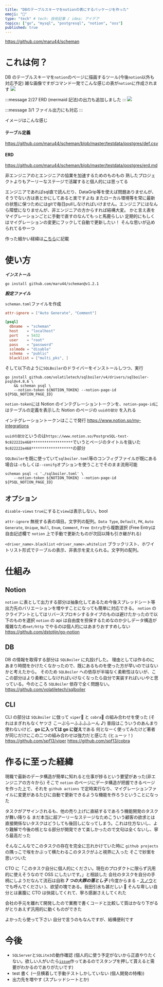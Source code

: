 ```yaml
---
title: "DBのテーブルスキーマをnotionの表にするパッケージを作った"
emoji: "🦣"
type: "tech" # tech: 技術記事 / idea: アイデア
topics: ["go", "mysql", "postgresql", "notion", "oss"]
published: true
---
```


https://github.com/maru44/scheman

# これは何？

DB のテーブルスキーマを`notion`のページに描画するツール(今後`notion`以外も対応予定)
雑な画像ですがコマンド一発でこんな感じの表が`notion`に作成されます
![](https://user-images.githubusercontent.com/46714011/155822065-f0f9f785-b2b1-4abd-b98b-052496dff169.png)

:::message
2/27 ERD (mermaid 記法)の出力も追加しました
:::
![](https://user-images.githubusercontent.com/46714011/155862202-77e81b99-681a-44fb-bf1c-669dae7f1f5a.png)

:::message
3/1 ファイル出力にも対応
:::

イメージはこんな感じ

#### テーブル定義

https://github.com/maru44/scheman/blob/master/testdata/postgres/def.csv

#### ERD

https://github.com/maru44/scheman/blob/master/testdata/postgres/erd.md

非エンジニアのとエンジニアの協業を加速するためのものもの
熟したプロジェクトよりもアーリーなステージで活躍すると個人的には思ってる

エンジニアであればsql直で読んだり、DataGrip等を使えば問題ありませんが、そうでない方は表とかにしてあると楽ですよね
またローカル環境等を常に最新の状態に保つためにはgitで毎日pullしなければいけません。エンジニアにはなんら障壁になりませんが、非エンジニアの方からすれば結構大変。
かと言え表をマイグレーションごとに手動で直すのなんてもっと馬鹿らしい
定期的にもしくはマイグレーションの変更にフックして自動で更新したい！
そんな思いが込められてるやーつ

作った細かい経緯は[こちら](#作るに至った経緯)に記載

# 使い方

**_インストール_**

```
go install github.com/maru44/scheman@v1.2.1
```

**_設定ファイル_**

`scheman.toml`ファイルを作成

```toml:scheman.toml
attr-ignore = ["Auto Generate", "Comment"]

[psql]
  dbname  = "scheman"
  host    = "localhost"
  port    = 5432
  user    = "root"
  pass    = "password"
  sslmode = "disable"
  schema  = "public"
  blacklist = ["multi_pks", ]

```

そして以下のように`SQLBoiler`のドライバーをインストールしつつ、実行

```shell:例
go install github.com/volatiletech/sqlboiler/v4/drivers/sqlboiler-psql@v4.8.6 \
    && scheman psql \
    --notion-token ${NOTION_TOKEN} --notion-page-id ${PSQL_NOTION_PAGE_ID}
```

`notion-token`には Notion のインテグレーショントークンを、`notion-page-id`にはテーブルの定義を表示した Notion のページの `uuidの部分` を入れる

インテグレーショントークンはここで発行
https://www.notion.so/my-integrations

`uuidの部分`というのは`https://www.notion.so/PostgreSQL-test-9c822222e468*******************`でいうとページのタイトルを抜いた`9c822222e468*******************`の部分

`SQLBoiler`を既に使っていて`sqlboiler.toml`等のコンフィグファイルが既にある場合は`-c`もしくは`--conifg`オプションを使うことでそのまま流用可能

```shell:例 (sqlboiler.toml)
scheman psql -c './sqlboiler.toml' \
    --notion-token ${NOTION_TOKEN} --notion-page-id ${PSQL_NOTION_PAGE_ID}
```

## オプション

`disable-views`
`true`にすると`view`は表示しない。bool

`attr-ignore`
無視する表の項目。文字列の配列。`Data Type`, `Default`, `PK`, `Auto Generate`, `Unique`, `Null`, `Enum`, `Comment`, `Free Entry`から複数選択 (Free Entryは自由記述欄で `notion` 上で手動で更新たものが次回以降も引き継がれる)

`<driver_name>.blacklist`
`<driver_name>.whitelist`
ブラックリスト、ホワイトリスト形式でテーブルの表示、非表示を変えられる。文字列の配列。

# 仕組み

## Notion

`notion` に表として出力する部分は抽象化してあるため今後スプレッドシート等出力先のバリエーションを増やすことになっても簡単に対応できる。
`notion` のクライアントとしてはリバースプロキシするタイプのものは避けたかったので以下のものを選択
`notion` の api は自由度を担保するためなのか少しデータ構造が複雑なため`net/http` でやるのは個人的にはあまりおすすめしない
https://github.com/dstotijn/go-notion

## DB

DB の情報を取得する部分は `SQLBoiler` に丸投げした。
理由としては作るのにあまり時間をかけたくなかったので、既にあるものを使った方が早いのではないかと考えたから。
そのため `SQLBoiler` への依存が半端なく柔軟性はないが、ここの部分はより柔軟にしなければいけなくなったら自分で実装すればいいやと思っている。今のところ `SQLBoiler` 依存で全く問題ない。
https://github.com/volatiletech/sqlboiler

## CLI

CLI の部分は `SQLBoiler` に倣って `viper`🐍 と `cobra`🐍 の組み合わせを使った (それはまぎれもなくヤツさ こーぶらーふふふふーん ♪)
普段はこういうのあんまり使わないけど、**go に入っては go に従え**である
何となーく使ってみたけど著者が同じだけにこの二つの組み合わせは強力だと感じた (ヒューッ！)
https://github.com/spf13/viper
https://github.com/spf13/cobra

# 作るに至った経緯

現職で最新のデータ構造が簡単に知れると仕事が捗るという要望があった(非エンジニアの方々から)
そこで `notion` のページにデータ構造が把握できるページを作った上で、それを `github actions` で定時実行なり、マイグレーションファイルに変更があるたびに自動で更新できるような機能を作ろうということになった

タスクがアサインされるも、他の売り上げに直結するであろう機能開発のタスクが舞い降りる
まだ本当に超アーリーなステージなためこういう顧客の欲求とは直接関係ないタスクはどうしても後回しになってしまう。これは仕方ないし、より難解で今後の核となる部分が開発できて楽しかったので文句は全くないし、寧ろ最高だった

そんなこんなでこのタスクの存在を完全に忘れかけていた時に `github projects` の隅っこで埃をかぶって横たわるこのタスクがふと視界に入った
そこで妙案を思いついた

CTO に「このタスク自分に個人的にください。現在のプロダクトに限らず汎用的に使えそうなので OSS にしたいです。」と相談した
会社のタスクを自分の手柄にしようだなんて流石は自称 **_7 つの大罪の落とし子_** (今度からまる・[スノウ](https://gameofthrones.fandom.com/wiki/Bastardy?file=Bastard_names_by_region.PNG)とでも呼んでください )、欲望の塊である。我田引水も甚だしい 🌾
そんな卑しい自分とは裏腹に CTO は快諾してくれて、寧ろ感謝さえしてくれた

会社の手元を離れて開発したので業務で書くコードと比較して質はかなり下がるがとりあえず汎用的に動くものができた

よかったら使って下さい
自分で言うのもなんですが、結構便利です

# 今後

- `SQLServer`と`SQLite3`の動作確認 (個人的に使う予定がないから正直やりたくない。欲しい人がいたら[`issue`](https://github.com/maru44/scheman/issues)作ってあるのでスタンプを押して貰えると需要がわかるのでありがたいです)
- test 書く (一旦横着して手動テストしかしていない (個人開発の特権))
- 出力先を増やす (スプレッドシートとか)

